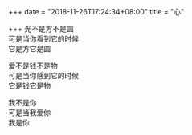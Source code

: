 +++
date = "2018-11-26T17:24:34+08:00"
title = "心"

+++
光不是方不是圆  
可是当你看到它的时候  
它是方它是圆  
  
爱不是钱不是物  
可是当你感到它的时候  
它是钱它是物  
  
我不是你  
可是当我爱你  
我是你  